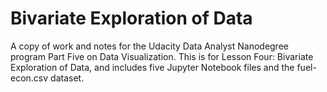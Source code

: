 # Bivariate Exploration of Data
A copy of work and notes for the Udacity Data Analyst Nanodegree program Part Five on Data Visualization. This is for Lesson Four: Bivariate Exploration of Data, and includes five Jupyter Notebook files and the fuel-econ.csv dataset.
